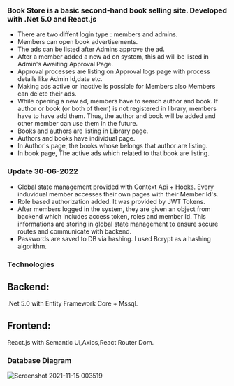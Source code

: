 
### Book Store is a basic second-hand book selling site. Developed with .Net 5.0 and React.js
            

+ There are two diffent login type : members and admins.
+ Members can open book advertisements. 
+ The ads can be listed after Admins approve the ad.
+ After a member added a new ad on system, this ad will be listed in Admin's Awaiting Approval Page. 
+ Approval processes are listing on Approval logs page with process details like Admin Id,date etc.
+ Making ads active or inactive is possible for Members also Members can delete their ads.
+ While opening a new ad, members have to search author and book. 
If author or book (or both of them) is not registered in library, members have to have add them. 
Thus, the author and book will be added and other member can use them in the future.
+ Books and authors are listing in Library page.
+ Authors and books have individual page.
+ In Author's page, the books whose belongs that author are listing.
+ In book page, The active ads which related to that book are listing.


### Update 30-06-2022
+ Global state management provided with Context Api + Hooks. Every induvidual member accesses their own pages with their Member Id's.
+ Role based authorization added. It was provided by JWT Tokens. 
+ After members logged in the system, they are given an object from backend which includes access token, roles and member Id. This informations are storing in global state management to ensure secure routes and communicate with backend.
+ Passwords are saved to DB via hashing. I used Bcrypt as a hashing algorithm.

### Technologies
## Backend: 
.Net 5.0 with Entity Framework Core + Mssql.

## Frontend:
React.js with Semantic Ui,Axios,React Router Dom.


### Database Diagram
![Screenshot 2021-11-15 003519](https://user-images.githubusercontent.com/83495182/141699521-90b8826e-d963-4132-8bae-ec32cd877384.jpg)
